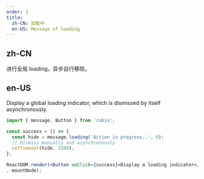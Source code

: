 ```yaml
---
order: 3
title:
  zh-CN: 加载中
  en-US: Message of loading
---
```


## zh-CN

进行全局 loading，异步自行移除。

## en-US

Display a global loading indicator, which is dismissed by itself asynchronously.

````jsx
import { message, Button } from 'rubix';

const success = () => {
  const hide = message.loading('Action in progress..', 0);
  // Dismiss manually and asynchronously
  setTimeout(hide, 2500);
};

ReactDOM.render(<Button onClick={success}>Display a loading indicator</Button>
, mountNode);
````

